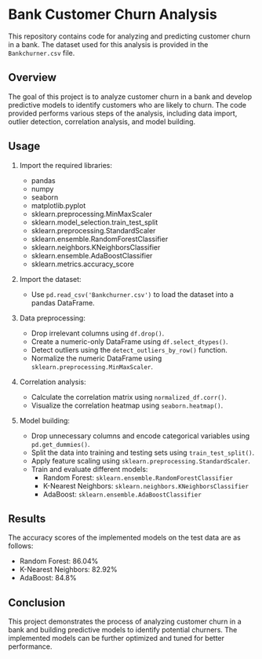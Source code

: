 # Bank Customer Churn Analysis

This repository contains code for analyzing and predicting customer churn in a bank. The dataset used for this analysis is provided in the `Bankchurner.csv` file.

## Overview

The goal of this project is to analyze customer churn in a bank and develop predictive models to identify customers who are likely to churn. The code provided performs various steps of the analysis, including data import, outlier detection, correlation analysis, and model building.

## Usage

1. Import the required libraries:
   - pandas
   - numpy
   - seaborn
   - matplotlib.pyplot
   - sklearn.preprocessing.MinMaxScaler
   - sklearn.model_selection.train_test_split
   - sklearn.preprocessing.StandardScaler
   - sklearn.ensemble.RandomForestClassifier
   - sklearn.neighbors.KNeighborsClassifier
   - sklearn.ensemble.AdaBoostClassifier
   - sklearn.metrics.accuracy_score

2. Import the dataset:
   - Use `pd.read_csv('Bankchurner.csv')` to load the dataset into a pandas DataFrame.

3. Data preprocessing:
   - Drop irrelevant columns using `df.drop()`.
   - Create a numeric-only DataFrame using `df.select_dtypes()`.
   - Detect outliers using the `detect_outliers_by_row()` function.
   - Normalize the numeric DataFrame using `sklearn.preprocessing.MinMaxScaler`.

4. Correlation analysis:
   - Calculate the correlation matrix using `normalized_df.corr()`.
   - Visualize the correlation heatmap using `seaborn.heatmap()`.

5. Model building:
   - Drop unnecessary columns and encode categorical variables using `pd.get_dummies()`.
   - Split the data into training and testing sets using `train_test_split()`.
   - Apply feature scaling using `sklearn.preprocessing.StandardScaler`.
   - Train and evaluate different models:
     - Random Forest: `sklearn.ensemble.RandomForestClassifier`
     - K-Nearest Neighbors: `sklearn.neighbors.KNeighborsClassifier`
     - AdaBoost: `sklearn.ensemble.AdaBoostClassifier`

## Results

The accuracy scores of the implemented models on the test data are as follows:
- Random Forest: 86.04%
- K-Nearest Neighbors: 82.92%
- AdaBoost: 84.8%

## Conclusion

This project demonstrates the process of analyzing customer churn in a bank and building predictive models to identify potential churners. The implemented models can be further optimized and tuned for better performance.


